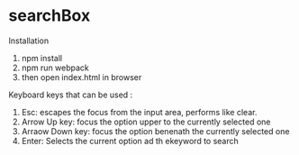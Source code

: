 # searchBox

Installation
1. npm install
2. npm run webpack
3. then open index.html in browser

Keyboard keys that can be used :

1. Esc: escapes the focus from the input area, performs like clear.
2. Arrow Up key: focus the option upper to the currently selected one
3. Arraow Down key: focus the option benenath the currently selected one
4. Enter: Selects the current option ad th ekeyword to search

